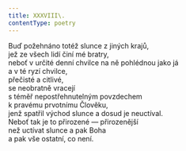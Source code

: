 ```yaml
---
title: XXXVIII\.
contentType: poetry
---
```


<section>

Buď požehnáno totéž slunce z jiných krajů,  
jež ze všech lidí činí mé bratry,  
neboť v určité denní chvilce na ně pohlédnou jako já  
a v té ryzí chvilce,  
přečisté a citlivé,  
se neobratně vracejí  
s téměř nepostřehnutelným povzdechem  
k pravému prvotnímu Člověku,  
jenž spatřil východ slunce a dosud je neuctíval.  
Neboť tak je to přirozené — přirozenější  
než uctívat slunce a pak Boha  
a pak vše ostatní, co není.

</section>
